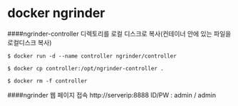 # docker ngrinder

####ngrinder-controller 디렉토리를 로컬 디스크로 복사(컨테이너 안에 있는 파일을 로컬디스크 복사)
```
$ docker run -d --name controller ngrinder/controller

$ docker cp controller:/opt/ngrinder-controller .

$ docker rm -f controller
```

####ngrinder 웹 페이지 접속
http://serverip:8888
ID/PW : admin / admin
